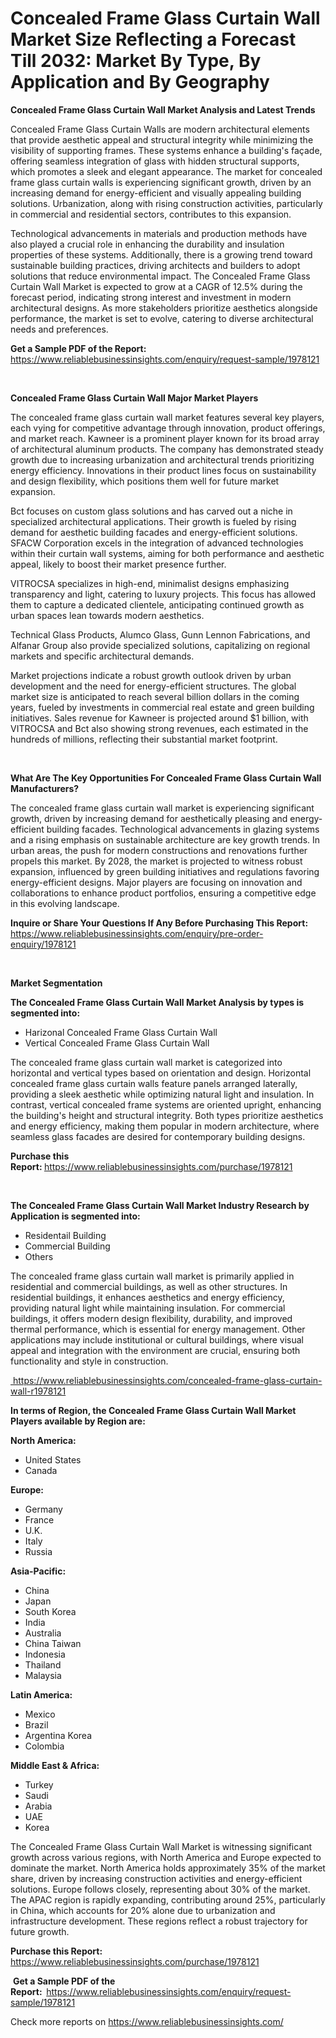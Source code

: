 <p><h1>Concealed Frame Glass Curtain Wall Market Size Reflecting a Forecast Till 2032: Market By Type, By Application and By Geography</h1></p><p><strong>Concealed Frame Glass Curtain Wall Market Analysis and Latest Trends</strong></p>
<p><p>Concealed Frame Glass Curtain Walls are modern architectural elements that provide aesthetic appeal and structural integrity while minimizing the visibility of supporting frames. These systems enhance a building's façade, offering seamless integration of glass with hidden structural supports, which promotes a sleek and elegant appearance. The market for concealed frame glass curtain walls is experiencing significant growth, driven by an increasing demand for energy-efficient and visually appealing building solutions. Urbanization, along with rising construction activities, particularly in commercial and residential sectors, contributes to this expansion.</p><p>Technological advancements in materials and production methods have also played a crucial role in enhancing the durability and insulation properties of these systems. Additionally, there is a growing trend toward sustainable building practices, driving architects and builders to adopt solutions that reduce environmental impact. The Concealed Frame Glass Curtain Wall Market is expected to grow at a CAGR of 12.5% during the forecast period, indicating strong interest and investment in modern architectural designs. As more stakeholders prioritize aesthetics alongside performance, the market is set to evolve, catering to diverse architectural needs and preferences.</p></p>
<p><strong>Get a Sample PDF of the Report:&nbsp;</strong> <a href="https://www.reliablebusinessinsights.com/enquiry/request-sample/1978121?utm_campaign=2318&utm_medium=2&utm_source=Github&utm_content=ia&utm_term=03042025&utm_id=concealed-frame-glass-curtain-wall">https://www.reliablebusinessinsights.com/enquiry/request-sample/1978121</a></p>
<p>&nbsp;</p>
<p><strong>Concealed Frame Glass Curtain Wall Major Market Players</strong></p>
<p><p>The concealed frame glass curtain wall market features several key players, each vying for competitive advantage through innovation, product offerings, and market reach. Kawneer is a prominent player known for its broad array of architectural aluminum products. The company has demonstrated steady growth due to increasing urbanization and architectural trends prioritizing energy efficiency. Innovations in their product lines focus on sustainability and design flexibility, which positions them well for future market expansion.</p><p>Bct focuses on custom glass solutions and has carved out a niche in specialized architectural applications. Their growth is fueled by rising demand for aesthetic building facades and energy-efficient solutions. SFACW Corporation excels in the integration of advanced technologies within their curtain wall systems, aiming for both performance and aesthetic appeal, likely to boost their market presence further.</p><p>VITROCSA specializes in high-end, minimalist designs emphasizing transparency and light, catering to luxury projects. This focus has allowed them to capture a dedicated clientele, anticipating continued growth as urban spaces lean towards modern aesthetics.</p><p>Technical Glass Products, Alumco Glass, Gunn Lennon Fabrications, and Alfanar Group also provide specialized solutions, capitalizing on regional markets and specific architectural demands.</p><p>Market projections indicate a robust growth outlook driven by urban development and the need for energy-efficient structures. The global market size is anticipated to reach several billion dollars in the coming years, fueled by investments in commercial real estate and green building initiatives. Sales revenue for Kawneer is projected around $1 billion, with VITROCSA and Bct also showing strong revenues, each estimated in the hundreds of millions, reflecting their substantial market footprint.</p></p>
<p>&nbsp;</p>
<p><strong>What Are The Key Opportunities For Concealed Frame Glass Curtain Wall Manufacturers?</strong></p>
<p><p>The concealed frame glass curtain wall market is experiencing significant growth, driven by increasing demand for aesthetically pleasing and energy-efficient building facades. Technological advancements in glazing systems and a rising emphasis on sustainable architecture are key growth trends. In urban areas, the push for modern constructions and renovations further propels this market. By 2028, the market is projected to witness robust expansion, influenced by green building initiatives and regulations favoring energy-efficient designs. Major players are focusing on innovation and collaborations to enhance product portfolios, ensuring a competitive edge in this evolving landscape.</p></p>
<p><strong>Inquire or Share Your Questions If Any Before Purchasing This Report:</strong> <a href="https://www.reliablebusinessinsights.com/enquiry/pre-order-enquiry/1978121?utm_campaign=2318&utm_medium=2&utm_source=Github&utm_content=ia&utm_term=03042025&utm_id=concealed-frame-glass-curtain-wall">https://www.reliablebusinessinsights.com/enquiry/pre-order-enquiry/1978121</a></p>
<p>&nbsp;</p>
<p><strong>Market Segmentation</strong></p>
<p><strong>The Concealed Frame Glass Curtain Wall Market Analysis by types is segmented into:</strong></p>
<p><ul><li>Harizonal Concealed Frame Glass Curtain Wall</li><li>Vertical Concealed Frame Glass Curtain Wall</li></ul></p>
<p><p>The concealed frame glass curtain wall market is categorized into horizontal and vertical types based on orientation and design. Horizontal concealed frame glass curtain walls feature panels arranged laterally, providing a sleek aesthetic while optimizing natural light and insulation. In contrast, vertical concealed frame systems are oriented upright, enhancing the building's height and structural integrity. Both types prioritize aesthetics and energy efficiency, making them popular in modern architecture, where seamless glass facades are desired for contemporary building designs.</p></p>
<p><strong>Purchase this Report:&nbsp;</strong><a href="https://www.reliablebusinessinsights.com/purchase/1978121?utm_campaign=2318&utm_medium=2&utm_source=Github&utm_content=ia&utm_term=03042025&utm_id=concealed-frame-glass-curtain-wall">https://www.reliablebusinessinsights.com/purchase/1978121</a></p>
<p>&nbsp;</p>
<p><strong>The Concealed Frame Glass Curtain Wall Market Industry Research by Application is segmented into:</strong></p>
<p><ul><li>Residentail Building</li><li>Commercial Building</li><li>Others</li></ul></p>
<p><p>The concealed frame glass curtain wall market is primarily applied in residential and commercial buildings, as well as other structures. In residential buildings, it enhances aesthetics and energy efficiency, providing natural light while maintaining insulation. For commercial buildings, it offers modern design flexibility, durability, and improved thermal performance, which is essential for energy management. Other applications may include institutional or cultural buildings, where visual appeal and integration with the environment are crucial, ensuring both functionality and style in construction.</p></p>
<p><a href="https://www.reliablebusinessinsights.com/concealed-frame-glass-curtain-wall-r1978121?utm_campaign=2318&utm_medium=2&utm_source=Github&utm_content=ia&utm_term=03042025&utm_id=concealed-frame-glass-curtain-wall">&nbsp;https://www.reliablebusinessinsights.com/concealed-frame-glass-curtain-wall-r1978121</a></p>
<p><strong>In terms of Region, the Concealed Frame Glass Curtain Wall Market Players available by Region are:</strong></p>
<p>
    <p> <strong> North America: </strong>
        <ul>
            <li>United States</li>
            <li>Canada</li>
        </ul>
        </p> 
    <p> <strong> Europe: </strong>
        <ul>
            <li>Germany</li>
            <li>France</li>
            <li>U.K.</li>
            <li>Italy</li>
            <li>Russia</li>
        </ul>
        </p> 
    <p> <strong> Asia-Pacific: </strong>
        <ul>
            <li>China</li>
            <li>Japan</li>
            <li>South Korea</li>
            <li>India</li>
            <li>Australia</li>
            <li>China Taiwan</li>
            <li>Indonesia</li>
            <li>Thailand</li>
            <li>Malaysia</li>
        </ul>
        </p> 
    <p> <strong> Latin America: </strong>
        <ul>
            <li>Mexico</li>
            <li>Brazil</li>
            <li>Argentina Korea</li>
            <li>Colombia</li>
        </ul>
        </p> 
    <p> <strong> Middle East & Africa: </strong>
        <ul>
            <li>Turkey</li>
            <li>Saudi</li>
            <li>Arabia</li>
            <li>UAE</li>
            <li>Korea</li>
        </ul>
    </p>
    </p>
<p><p>The Concealed Frame Glass Curtain Wall Market is witnessing significant growth across various regions, with North America and Europe expected to dominate the market. North America holds approximately 35% of the market share, driven by increasing construction activities and energy-efficient solutions. Europe follows closely, representing about 30% of the market. The APAC region is rapidly expanding, contributing around 25%, particularly in China, which accounts for 20% alone due to urbanization and infrastructure development. These regions reflect a robust trajectory for future growth.</p></p>
<p><strong>Purchase this Report: </strong><a href="https://www.reliablebusinessinsights.com/purchase/1978121?utm_campaign=2318&utm_medium=2&utm_source=Github&utm_content=ia&utm_term=03042025&utm_id=concealed-frame-glass-curtain-wall">https://www.reliablebusinessinsights.com/purchase/1978121</a></p>
<p>&nbsp;<strong>Get a Sample PDF of the Report:&nbsp;&nbsp;</strong><a href="https://www.reliablebusinessinsights.com/enquiry/request-sample/1978121?utm_campaign=2318&utm_medium=2&utm_source=Github&utm_content=ia&utm_term=03042025&utm_id=concealed-frame-glass-curtain-wall">https://www.reliablebusinessinsights.com/enquiry/request-sample/1978121</a></p>
<p><strong></strong></p>
<p>Check more reports on <a href="https://www.reliablebusinessinsights.com/?utm_campaign=2318&utm_medium=2&utm_source=Github&utm_content=ia&utm_term=03042025&utm_id=concealed-frame-glass-curtain-wall">https://www.reliablebusinessinsights.com/</a></p>